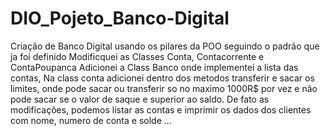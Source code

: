 # DIO_Pojeto_Banco-Digital
Criação de Banco Digital usando os pilares da POO seguindo  o padrão que ja foi definido
Modificquei as Classes Conta, Contacorrente e ContaPoupanca
Adicionei a Class Banco onde implementei a lista das contas,
Na class conta adicionei dentro dos metodos transferir e sacar os limites, onde pode sacar ou transferir so no maximo 1000R$ por vez e não pode sacar se o valor de saque e superior ao saldo.
De fato as modificações, podemos listar as contas e imprimir os dados dos clientes com nome, numero de conta e solde ...

